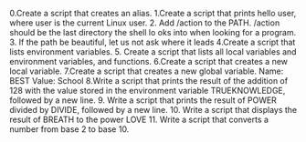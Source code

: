  0.Create a script that creates an alias. 
1.Create a script that prints  hello user, where user is the current Linux
 user.
 2. Add /action to the  PATH. /action should be the last directory the shell lo
oks into when looking for a program.
 3. If the path be beautiful, let us not ask where it leads
 4.Create a script that lists environment variables.
5. Create a script that lists all local variables and environment variables, and functions.
 6.Create a script that creates a new local variable.
 7.Create a script that creates a new global variable. Name: BEST Value: School
8.Write a script that prints the result of the addition of 128 with the value stored in the environment variable TRUEKNOWLEDGE, followed by a new line.
9. Write a script that prints the result of POWER divided by DIVIDE, followed by a new line.
10. Write a script that displays the result of BREATH to the power LOVE
11. Write a script that converts a number from base 2 to base 10.
